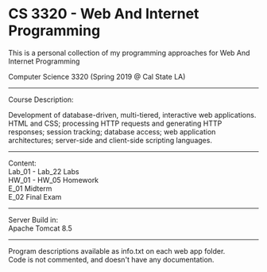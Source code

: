# CS 3320 - Web And Internet Programming

This is a personal collection of my programming approaches for Web And Internet Programming

Computer Science 3320 (Spring 2019 @ Cal State LA)
****************************************************************************************************************************

Course Description:

Development of database-driven, multi-tiered, interactive web applications. HTML and CSS; processing HTTP requests and generating HTTP responses; session tracking; database access; web application architectures; server-side and client-side scripting languages. 

****************************************************************************************************************************

Content:<br>
Lab_01 - Lab_22 Labs<br>
HW_01 - HW_05 Homework<br>
E_01 Midterm<br>
E_02 Final Exam<br>

****************************************************************************************************************************

Server Build in: <br>
Apache Tomcat 8.5<br>

****************************************************************************************************************************
Program descriptions available as info.txt on each web app folder.<br>
Code is not commented, and doesn't have any documentation.
